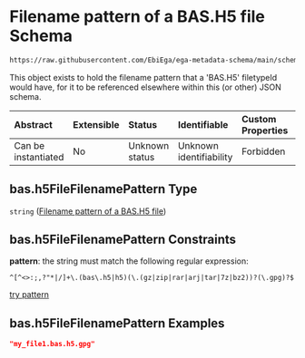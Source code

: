 # Filename pattern of a BAS.H5 file Schema

```txt
https://raw.githubusercontent.com/EbiEga/ega-metadata-schema/main/schemas/EGA.common-definitions.json#/definitions/bas.h5FileFilenamePattern
```

This object exists to hold the filename pattern that a 'BAS.H5' filetypeId would have, for it to be referenced elsewhere within this (or other) JSON schema.

| Abstract            | Extensible | Status         | Identifiable            | Custom Properties | Additional Properties | Access Restrictions | Defined In                                                                                           |
| :------------------ | :--------- | :------------- | :---------------------- | :---------------- | :-------------------- | :------------------ | :--------------------------------------------------------------------------------------------------- |
| Can be instantiated | No         | Unknown status | Unknown identifiability | Forbidden         | Allowed               | none                | [EGA.common-definitions.json\*](../../../schemas/EGA.common-definitions.json "open original schema") |

## bas.h5FileFilenamePattern Type

`string` ([Filename pattern of a BAS.H5 file](ega-12-definitions-filename-pattern-of-a-bash5-file.md))

## bas.h5FileFilenamePattern Constraints

**pattern**: the string must match the following regular expression:&#x20;

```regexp
^[^<>:;,?"*|/]+\.(bas\.h5|h5)(\.(gz|zip|rar|arj|tar|7z|bz2))?(\.gpg)?$
```

[try pattern](https://regexr.com/?expression=%5E%5B%5E%3C%3E%3A%3B%2C%3F%22*%7C%2F%5D%2B%5C.\(bas%5C.h5%7Ch5\)\(%5C.\(gz%7Czip%7Crar%7Carj%7Ctar%7C7z%7Cbz2\)\)%3F\(%5C.gpg\)%3F%24 "try regular expression with regexr.com")

## bas.h5FileFilenamePattern Examples

```json
"my_file1.bas.h5.gpg"
```
